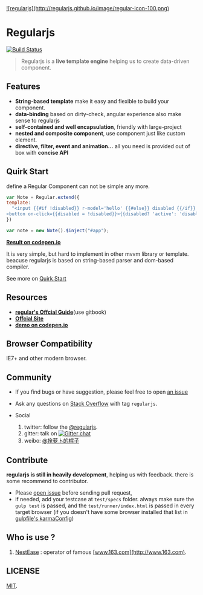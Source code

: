<a href="http://regularjs.github.io">
  ![regularjs](http://regularjs.github.io/image/regular-icon-100.png)
</a>

# Regularjs


[![Build Status](http://img.shields.io/travis/regularjs/regular/master.svg?style=flat-square)](http://travis-ci.org/regularjs/regular)

> Regularjs is a __live template engine__ helping us to create data-driven component.




## Features

- __String-based template__ make it easy and flexible to build your component.
- __data-binding__ based on dirty-check, angular experience also make sense to regularjs
- __self-contained and well encapsulation__, friendly with large-project
- __nested and composite component__, use component just like custom element.
- __directive, filter, event and animation...__  all you need is provided out of box with __concise API__



## Quirk Start

define a Regular Component can not be simple any more.

```js
var Note = Regular.extend({
template: 
  "<input {{#if !disabled}} r-model='hello' {{#else}} disabled {{/if}}  > {{hello}} \
<button on-click={{disabled = !disabled}}>{{disabled? 'active': 'disable'}} it</button>"
})

var note = new Note().$inject("#app");

```

__[Result on codepen.io](http://codepen.io/leeluolee/pen/JqAaH)__

It is very simple, but hard to implement in other mvvm library or template. beacuse regularjs is based on string-based parser and dom-based compiler.

See more on [Quirk Start](http://regularjs.github.io/guide/en/getting-start/README.html)

## Resources

* __[regular's Offcial Guide](http://regularjs.github.io/guide/)__(use gitbook)
* __[Offcial Site ](http://regularjs.github.io)__
* __[demo on codepen.io](http://codepen.io/search?q=regularjs&limit=all&depth=everything&show_forks=false)__


## Browser Compatibility

IE7+ and other modern browser. 

## Community

* If you find bugs or have suggestion, please feel free to open [an issue](https://github.com/regularjs/regular/issues)

* Ask any questions on [Stack Overflow](http://stackoverflow.com/questions/tagged/regularjs) with tag `regularjs`. 

* Social 
  1. twitter: follow the [@regularjs](https://twitter.com/regularjs). 
  3. gitter: talk on [![Gitter chat](https://badges.gitter.im/regularjs/regular.png)](https://gitter.im/regularjs/regular)
  2. weibo: [@拴萝卜的棍子](http://weibo.com/luobolee)

## Contribute

__regularjs is still in heavily development__, helping us with feedback. there is some recommend to contributor.

* Please [open issue](https://github.com/regularjs/regular/issues) before sending pull request, 
* if needed, add your testcase at `test/specs` folder. always make sure the `gulp test` is passed, and the `test/runner/index.html` is passed in every target browser (if you doesn't have some browser installed that list in [gulpfile's karmaConfig](https://github.com/regularjs/regular/blob/master/gulpfile.js#L30))


## Who is use ?

1. [NestEase](https://github.com/NetEase) : operator of famous [www.163.com](http://www.163.com).



## LICENSE

[MIT](https://github.com/regularjs/regular/blob/master/LICENSE).



